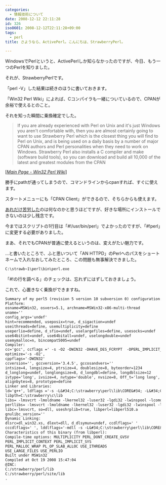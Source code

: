 ```yaml
---
categories:
  - 情報技術について
date: 2008-12-12 22:11:28
id: 326
iso8601: 2008-12-12T22:11:28+09:00
tags:
  - perl
title: さようなら、ActivePerl。こんにちは、StrawberryPerl。

---
```


<p>WindowsでPerlというと、ActivePerlしか知らなかったのですが、今日、もう一つのPerlを知りました。</p>

<p>それが、StrawberryPerlです。</p>

<p>「perl -V」した結果は続きのほうに書いておきます。</p>

<p>「Win32 Perl Wiki」によれば、Cコンパイラも一緒についているので、CPANが余裕で使えるとのこと。</p>

<p>それを知った瞬間に乗換確定でした。</p>

<blockquote cite="http://win32.perl.org/wiki/index.php?title=Main_Page" title="Main Page - Win32 Perl Wiki" class="blockquote"><p>If you are already experienced with Perl on Unix and it's just Windows you aren't comfortable with, then you are almost certainly going to want to use Strawberry Perl which is the closest thing you will find to Perl on Unix, and is being used on a daily basis by a number of major CPAN authors and Perl personalities when they need to work on Windows. Strawberry Perl also installs a C compiler and make (software build tools), so you can download and build all 10,000 of the latest and greatest modules from the CPAN</p></blockquote>

<div class="cite">[<cite><a href="http://win32.perl.org/?title=Main_Page">Main Page - Win32 Perl Wiki</a></cite>]</div>

<p>勝手にpathが通ってしまうので、コマンドラインからcpanすれば、すぐに使えます。</p>

<p>スタートメニューにも「CPAN Client」ができるので、そちらからも使えます。</p>

<p><a href="http://www.nqou.net/2008/05/06/202852" title="ActivePerl(5.10.0 Build 1002)でcpanを本気で使いたかった">あれだけ苦労した</a>のは何なのかと思うほどですが、好きな場所にインストールできないのは少し残念です。</p>

<p>今まではスクリプトの1行目は「#!/usr/bin/perl」でよかったのですが、「#!perl」に変更する必要がありました。</p>

<p>まあ、それでもCPANが普通に使えるというのは、変えがたい魅力です。</p>

<p>&#133;と書いたところで、ふと思いついて「AN HTTPD」のPerlへのパスをショートネームで入れなおしてみたところ、この問題も無事解決できました。</p>

```default
C:\strawb~1\perl\bin\perl.exe
```

<p>「#!の行を調べる」のチェックは、忘れずにはずしておきましょう。</p>

<p>これで、心置きなく乗換ができますね。</p>



```default
Summary of my perl5 (revision 5 version 10 subversion 0) configuration:
Platform:
osname=MSWin32, osvers=5.1, archname=MSWin32-x86-multi-thread
uname=''
config_args='undef'
hint=recommended, useposix=true, d_sigaction=undef
useithreads=define, usemultiplicity=define
useperlio=define, d_sfio=undef, uselargefiles=define, usesocks=undef
use64bitint=undef, use64bitall=undef, uselongdouble=undef
usemymalloc=n, bincompat5005=undef
Compiler:
cc='gcc', ccflags =' -s -O2 -DWIN32 -DHAVE_DES_FCRYPT  -DPERL_IMPLICIT_CONTEXT -DPERL_IMPLICIT_SYS -fno-strict-aliasing -DPERL_MSVCRT_READFIX',
optimize='-s -O2',
cppflags='-DWIN32'
ccversion='', gccversion='3.4.5', gccosandvers=''
intsize=4, longsize=4, ptrsize=4, doublesize=8, byteorder=1234
d_longlong=undef, longlongsize=8, d_longdbl=define, longdblsize=12
ivtype='long', ivsize=4, nvtype='double', nvsize=8, Off_t='long long', lseeksize=8
alignbytes=8, prototype=define
Linker and Libraries:
ld='g++', ldflags ='-s -L&#34;C:\strawberry\perl\lib\CORE&#34; -L&#34;C:\strawberry\c\lib&#34;'
libpth=C:\strawberry\c\lib
libs= -lmsvcrt -lmoldname -lkernel32 -luser32 -lgdi32 -lwinspool -lcomdlg32 -ladvapi32 -lshell32 -lole32 -loleaut32 -lnetapi32 -luuid -lws2_32 -lmpr -lwinmm -lversion -lodbc32 -lodbccp32
perllibs= -lmsvcrt -lmoldname -lkernel32 -luser32 -lgdi32 -lwinspool -lcomdlg32 -ladvapi32 -lshell32 -lole32 -loleaut32 -lnetapi32 -luuid -lws2_32 -lmpr -lwinmm -lversion -lodbc32 -lodbccp32
libc=-lmsvcrt, so=dll, useshrplib=true, libperl=libperl510.a
gnulibc_version=''
Dynamic Linking:
dlsrc=dl_win32.xs, dlext=dll, d_dlsymun=undef, ccdlflags=' '
cccdlflags=' ', lddlflags='-mdll -s -L&#34;C:\strawberry\perl\lib\CORE&#34; -L&#34;C:\strawberry\c\lib&#34;'
Characteristics of this binary (from libperl):
Compile-time options: MULTIPLICITY PERL_DONT_CREATE_GVSV
PERL_IMPLICIT_CONTEXT PERL_IMPLICIT_SYS
PERL_MALLOC_WRAP PL_OP_SLAB_ALLOC USE_ITHREADS
USE_LARGE_FILES USE_PERLIO
Built under MSWin32
Compiled at Oct 19 2008 15:47:04
@INC:
C:/strawberry/perl/lib
C:/strawberry/perl/site/lib
.
```
    	